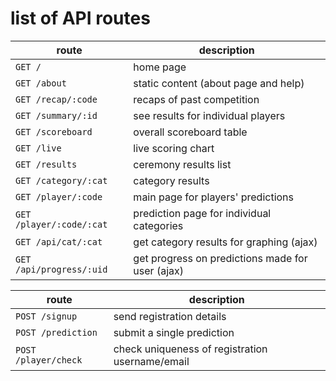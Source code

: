 # list of API routes

| route | description |
| ---   | ---         |
| `GET /`                       | home page
| `GET /about`                  | static content (about page and help)
| `GET /recap/:code`            | recaps of past competition
| `GET /summary/:id`            | see results for individual players
| `GET /scoreboard`             | overall scoreboard table
| `GET /live`                   | live scoring chart
| `GET /results`                | ceremony results list
| `GET /category/:cat`          | category results
| `GET /player/:code`           | main page for players' predictions
| `GET /player/:code/:cat`      | prediction page for individual categories
| `GET /api/cat/:cat`           | get category results for graphing (ajax)
| `GET /api/progress/:uid`      | get progress on predictions made for user (ajax)

| route | description |
| ---   | ---         |
| `POST /signup`                | send registration details
| `POST /prediction`            | submit a single prediction
| `POST /player/check`          | check uniqueness of registration username/email
